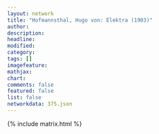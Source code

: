 ```yaml
---
layout: network
title: "Hofmannsthal, Hugo von: Elektra (1903)"
author:
description:
headline:
modified:
category:
tags: []
imagefeature: 
mathjax: 
chart: 
comments: false
featured: false
list: false
networkdata: 375.json
---
```

{% include matrix.html %}

